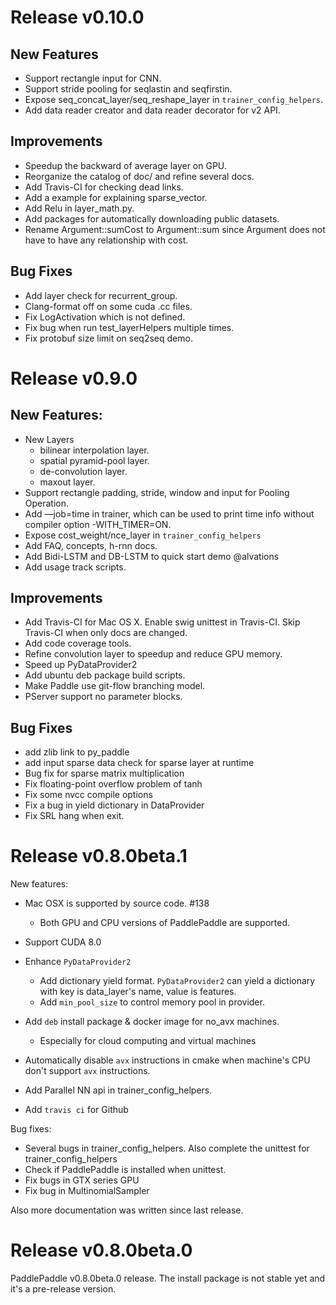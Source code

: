 # Release v0.10.0

## New Features

* Support rectangle input for CNN.
* Support stride pooling for seqlastin and seqfirstin.
* Expose seq_concat_layer/seq_reshape_layer in `trainer_config_helpers`.
* Add data reader creator and data reader decorator for v2 API.

## Improvements

* Speedup the backward of average layer on GPU.
* Reorganize the catalog of doc/ and refine several docs.
* Add Travis-CI for checking dead links.
* Add a example for explaining sparse_vector.
* Add Relu in layer_math.py.
* Add packages for automatically downloading public datasets.
* Rename Argument::sumCost to Argument::sum since Argument does not have to have any relationship with cost.

## Bug Fixes

* Add layer check for recurrent_group.
* Clang-format off on some cuda .cc files.
* Fix LogActivation which is not defined.
* Fix bug when run test_layerHelpers multiple times.
* Fix protobuf size limit on seq2seq demo.

# Release v0.9.0

## New Features:

* New Layers
  * bilinear interpolation layer.
  * spatial pyramid-pool layer.
  * de-convolution layer.
  * maxout layer.
* Support rectangle padding, stride, window and input for Pooling Operation.
* Add —job=time in trainer, which can be used to print time info without compiler option -WITH_TIMER=ON.
* Expose cost_weight/nce_layer in `trainer_config_helpers`
* Add FAQ, concepts, h-rnn docs.
* Add Bidi-LSTM and DB-LSTM to quick start demo @alvations
* Add usage track scripts.

## Improvements

* Add Travis-CI for Mac OS X. Enable swig unittest in Travis-CI. Skip Travis-CI when only docs are changed.
* Add code coverage tools.
* Refine convolution layer to speedup and reduce GPU memory.
* Speed up PyDataProvider2
* Add ubuntu deb package build scripts.
* Make Paddle use git-flow branching model.
* PServer support no parameter blocks.

## Bug Fixes

* add zlib link to py_paddle
* add input sparse data check for sparse layer at runtime
* Bug fix for sparse matrix multiplication
* Fix floating-point overflow problem of tanh
* Fix some nvcc compile options
* Fix a bug in yield dictionary in DataProvider
* Fix SRL hang when exit.

# Release v0.8.0beta.1
New features:

* Mac OSX is supported by source code. #138
   * Both GPU and CPU versions of PaddlePaddle are supported.

* Support CUDA 8.0

* Enhance `PyDataProvider2`
   * Add dictionary yield format. `PyDataProvider2` can yield a dictionary with key is data_layer's name, value is features.
   * Add `min_pool_size` to control memory pool in provider.

* Add `deb` install package & docker image for no_avx machines.
   * Especially for cloud computing and virtual machines

* Automatically disable `avx` instructions in cmake when machine's CPU don't support `avx` instructions.

* Add Parallel NN api in trainer_config_helpers.

* Add `travis ci` for Github

Bug fixes:

* Several bugs in trainer_config_helpers. Also complete the unittest for trainer_config_helpers
* Check if PaddlePaddle is installed when unittest.
* Fix bugs in GTX series GPU
* Fix bug in MultinomialSampler

Also more documentation was written since last release.

# Release v0.8.0beta.0

PaddlePaddle v0.8.0beta.0 release. The install package is not stable yet and it's a pre-release version.
